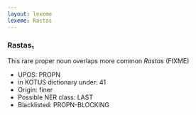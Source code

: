 ```yaml
---
layout: lexeme
lexeme: Rastas
---
```


###  Rastas₁

This rare proper noun overlaps more common *Rastas* (FIXME)
* UPOS:  PROPN
* in KOTUS dictionary under:  41
* Origin:  finer
* Possible NER class:  LAST
* Blacklisted:  PROPN-BLOCKING

